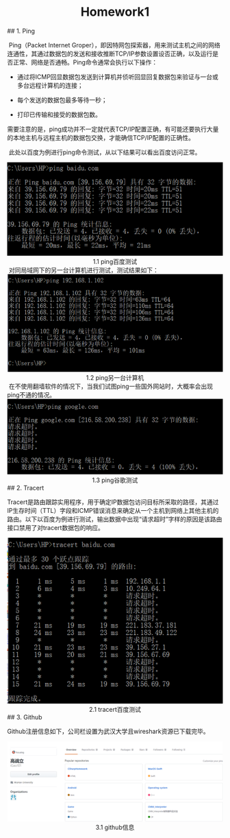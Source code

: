 <div align="center"><h1>Homework1</h1></div>
## 1. Ping

​		Ping（Packet Internet Groper），即因特网包探索器，用来测试主机之间的网络连通性，其通过数据包的发送和接收推断TCP/IP参数设置设否正确，以及运行是否正常、网络是否通畅。Ping命令通常会执行以下操作：

* 通过将ICMP回显数据包发送到计算机并侦听回显回复数据包来验证与一台或多台远程计算机的连接；

* 每个发送的数据包最多等待一秒；

* 打印已传输和接受的数据包数。

​        需要注意的是，ping成功并不一定就代表TCP/IP配置正确，有可能还要执行大量的本地主机与远程主机的数据包交换，才能确信TCP/IP配置的正确性。

​		此处以百度为例进行ping命令测试，从以下结果可以看出百度访问正常。

<div align="center">
<img src="ping.png"></img>
</div>
<center>1.1 ping百度测试</center>
​		对同局域网下的另一台计算机进行测试，测试结果如下：
<div align="center">
<img src="ping3.png"></img>
</div>
<center>1.2 ping另一台计算机</center>
​		在不使用翻墙软件的情况下，当我们试图ping一些国外网站时，大概率会出现ping不通的情况。
<div align="center">
<img src="ping2.png"></img>
</div>
<center>1.3 ping谷歌测试</center>
## 2. Tracert

​		Tracert是路由跟踪实用程序，用于确定IP数据包访问目标所采取的路径，其通过IP生存时间（TTL）字段和ICMP错误消息来确定从一个主机到网络上其他主机的路由。以下以百度为例进行测试，输出数据中出现“请求超时”字样的原因是该路由接口禁用了对tracert数据包的响应。
<div align="center">
<img src="tracert.png"></img>
</div>
<center>2.1 tracert百度测试</center>
## 3. Github

​		Github注册信息如下，公司栏设置为武汉大学且wireshark资源已下载完毕。
<div align="center">
<img src="github.png"></img>
</div>
<center>3.1 github信息</center>
